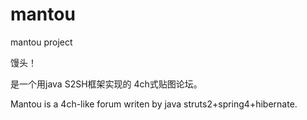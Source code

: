 # mantou
mantou project

馒头！

  是一个用java S2SH框架实现的 4ch式贴图论坛。
  
  Mantou is a 4ch-like forum writen by java struts2+spring4+hibernate.
